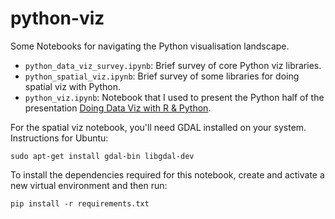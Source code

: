 # python-viz

Some Notebooks for navigating the Python visualisation landscape.


* `python_data_viz_survey.ipynb`: Brief survey of core Python viz libraries.
* `python_spatial_viz.ipynb`: Brief survey of some libraries for doing spatial viz with Python.
* `python_viz.ipynb`: Notebook that I used to present the Python half of the presentation [Doing Data Viz with R & Python](https://www.youtube.com/watch?v=_jhn_DD7oOU&t=2s). 


For the spatial viz notebook, you'll need GDAL installed on your
system. Instructions for Ubuntu:

    sudo apt-get install gdal-bin libgdal-dev

To install the dependencies required for this notebook, create and activate a
new virtual environment and then run:

    pip install -r requirements.txt
    
